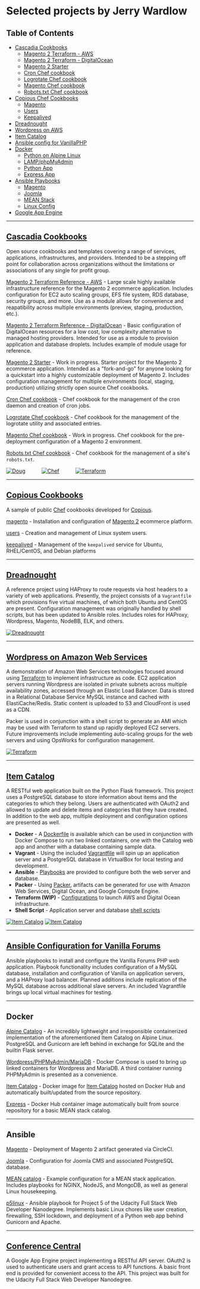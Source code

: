 # Selected projects by Jerry Wardlow

## Table of Contents
* [Cascadia Cookbooks](#cascadia-cookbooks)
    * [Magento 2 Terraform - AWS](#user-content-mage2tfaws)
    * [Magento 2 Terraform - DigitalOcean](#user-content-mage2tfdo)
    * [Magento 2 Starter](#user-content-mage2sstarter)
    * [Cron Chef cookbook](#user-content-cascron)
    * [Logrotate Chef cookbook](#user-content-caslogrotate)
    * [Magento Chef cookbook](#user-content-casmagento)
    * [Robots.txt Chef cookbook](#user-content-casrobots)
* [Copious Chef Cookbooks](#copious-cookbooks)
    * [Magento](#user-content-copmagento)
    * [Users](#user-content-copusers)
    * [Keepalived](#user-content-copkeepalived)
* [Dreadnought](#dreadnought)
* [Wordpress on AWS](#wordpress-on-amazon-web-services-)
* [Item Catalog](#item-catalog-)
* [Ansible config for VanillaPHP](#ansible-configuration-for-vanilla-forums-)
* [Docker](#docker)
    * [Python on Alpine Linux](#user-content-dockalp)
    * [LAMP/phpMyAdmin](#user-content-docklamp)
    * [Python App](#user-content-dockcatalog)
    * [Express App](#user-content-dockexpress)
* [Ansible Playbooks](#ansible)
    * [Magento](#user-content-ansmagento)
    * [Joomla](#user-content-ansjoomla)
    * [MEAN Stack](#user-content-ansmean)
    * [Linux Config](#user-content-ansp5)
* [Google App Engine](#conference-central-)

***
[Cascadia Cookbooks](https://github.com/cascadia-cookbooks)
---
Open source cookbooks and templates covering a range of services, applications, infrastructures, and providers. Intended to be a stepping off point for collaboration across organizations without the limitations or associations of any single for profit group.

[Magento 2 Terraform Reference - AWS](https://github.com/cascadia-cookbooks/magento2-terraform-aws)<a name="mage2tfaws"></a> - Large scale highly available infrastructure reference for the Magento 2 ecommerce application. Includes configuration for EC2 auto scaling groups, EFS file system, RDS database, security groups, and more. Use as a module allows for convenience and reapatibility across multiple environments (preview, staging, production, etc.).

[Magento 2 Terraform Reference - DigitalOcean](https://github.com/cascadia-cookbooks/magento2-terraform-digitalocean)<a name="mage2tfdo"></a> - Basic configuration of DigitalOcean resources for a low cost, low complexity alternative to managed hosting providers. Intended for use as a module to provision application and database droplets. Includes example of module usage for reference.

[Magento 2 Starter](https://github.com/cascadia-cookbooks/magento2-starter)<a name="mage2starter"></a> - Work in progress. Starter project for the Magento 2 ecommerce application. Intended as a "fork-and-go" for anyone looking for a quickstart into a highly customizable deployment of Magento 2. Includes configuration management for multiple environments (local, staging, production) utilizing strictly open source Chef cookbooks.

[Cron Chef cookbook](https://github.com/cascadia-cookbooks/cron)<a name="cascron"></a> - Chef cookbook for the management of the cron daemon and creation of cron jobs.

[Logrotate Chef cookbook](https://github.com/cascadia-cookbooks/logrotate)<a name="caslogrotate"></a> - Chef cookbook for the management of the logrotate utility and associated entries.

[Magento Chef cookbook](https://github.com/cascadia-cookbooks/magento)<a name="casmagento"></a> - Work in progress. Chef cookbook for the pre-deployment configuration of a Magento 2 environment.

[Robots.txt Chef cookbook](https://github.com/cascadia-cookbooks/robots)<a name="casrobots"></a> - Chef cookbook for the management of a site's `robots.txt`.

[![Doug](/assets/cascadia/doug.png)](https://en.wikipedia.org/wiki/Doug_flag) &#8291; &#8291; &#8291; &#8291; &#8291; &#8291; &#8291; &#8291; &#8291; &#8291; [![Chef](/assets/cascadia/chef.png)](https://www.chef.io/) &#8291; &#8291; &#8291; &#8291; &#8291; &#8291; &#8291; &#8291; &#8291; &#8291; [![Terraform](/assets/cascadia/terraform.png)](https://www.terraform.io/) 

***
[Copious Cookbooks](https://github.com/copious-cookbooks)
---
A sample of public [Chef](https://www.chef.io/chef/) cookbooks developed for [Copious](https://github.com/copious).

[magento](https://github.com/copious-cookbooks/magento)<a name="copmagento"></a> - Installation and configuration of [Magento 2](http://devdocs.magento.com/) ecommerce platform.

[users](https://github.com/copious-cookbooks/users)<a name="copusers"></a> - Creation and management of Linux system users.

[keepalived](https://github.com/copious-cookbooks/keepalived)<a name="copkeepalived"></a> - Management of the `keepalived` service for Ubuntu, RHEL/CentOS, and Debian platforms

***
[Dreadnought](https://github.com/jerrywardlow/devops-playground/tree/master/dreadnought)
---
A reference project using HAProxy to route requests via host headers to a variety of web applications. Presently, the project consists of a `Vagrantfile` which provisions five virtual machines, of which both Ubuntu and CentOS are present. Configuration management was originally handled by shell scripts, but has been updated to Ansible roles. Includes roles for HAProxy, Wordpress, Magento, NodeBB, ELK, and others.

[![Dreadnought](/assets/dreadnought/dreadnought_s.png)](https://raw.githubusercontent.com/jerrywardlow/portfolio/master/assets/dreadnought/dreadnought.png)

***
[Wordpress on Amazon Web Services ](https://github.com/jerrywardlow/devops-playground/tree/master/terraform-wordpress-cloud)
---
A demonstration of Amazon Web Services technologies focused around using [Terraform](https://www.terraform.io/) to implement infrastructure as code. EC2 application servers running Wordpress are isolated in private subnets across multiple availability zones, accessed through an Elastic Load Balancer. Data is stored in a Relational Database Service MySQL instance and cached with ElastiCache/Redis. Static content is uploaded to S3 and CloudFront is used as a CDN.

Packer is used in conjunction with a shell script to generate an AMI which may be used with Terraform to stand up rapidly deployed EC2 servers. Future improvements include implementing auto-scaling groups for the web servers and using OpsWorks for configuration management.

[![Terraform](/assets/twc/twc_s.png)](https://raw.githubusercontent.com/jerrywardlow/portfolio/master/assets/twc/twc.png)

***
[Item Catalog ](https://github.com/jerrywardlow/p3catalog)
---
A RESTful web application built on the Python Flask framework.
This project uses a PostgreSQL database to store information about items and the categories to which they belong.
Users are authenticated with OAuth2 and allowed to update and delete items and categories that they have created.
In addition to the web app, multiple deployment and configuration options are presented as well.

* **Docker** - A [Dockerfile](https://github.com/jerrywardlow/p3catalog/blob/master/Dockerfile) is available which can be used in conjunction with Docker Compose to run two linked containers, one with the Catalog web app and another with a database containing sample data.
* **Vagrant** - Using the included [Vagrantfile](https://github.com/jerrywardlow/p3catalog/blob/master/Vagrantfile) will spin up an application server and a PostgreSQL database in VirtualBox for local testing and development.
* **Ansible** - [Playbooks](https://github.com/jerrywardlow/p3catalog/tree/master/provision/ansible) are provided to configure both the web server and database.
* **Packer** - Using [Packer](https://github.com/jerrywardlow/p3catalog/tree/master/provision/packer), artifacts can be generated for use with Amazon Web Services, Digital Ocean, and Google Compute Engine.
* **Terraform (WIP)** - [Configurations](https://github.com/jerrywardlow/p3catalog/tree/master/provision/terraform) to launch AWS and Digital Ocean infrastructure.
* **Shell Script** - Application server and database [shell scripts](https://github.com/jerrywardlow/p3catalog/tree/master/provision/shell)

[![Item Catalog](/assets/item_catalog/catalog1_s.png)](https://raw.githubusercontent.com/jerrywardlow/portfolio/master/assets/item_catalog/catalog1.PNG) [![Item Catalog](/assets/item_catalog/catalog2_s.png)](https://raw.githubusercontent.com/jerrywardlow/portfolio/master/assets/item_catalog/catalog2.PNG)

***
[Ansible Configuration for Vanilla Forums ](https://github.com/jerrywardlow/vanilla-qa)
---
Ansible playbooks to install and configure the Vanilla Forums PHP web application. Playbook functionality includes configuration of a MySQL database, installation and configuration of Vanilla on application servers, and a HAProxy load balancer. Planned additions include replication of the MySQL database across additional slave servers. An included Vagrantfile brings up local virtual machines for testing.
***
Docker
---

[Alpine Catalog](https://github.com/jerrywardlow/docker-playground/blob/master/alpine-catalog/Dockerfile)<a name="dockalp"></a> - An incredibly lightweight and irresponsible containerized implementation of the aforementioned Item Catalog on Alpine Linux. PostgreSQL and Gunicorn are left behind in exchange for SQLite and the builtin Flask server.

[Wordpress/PHPMyAdmin/MariaDB](https://github.com/jerrywardlow/docker-playground/blob/master/wppma/docker-compose.yml)<a name="docklamp"></a> - Docker Compose is used to bring up linked containers for Wordpress and MariaDB. A third container running PHPMyAdmin is presented as a convenience.

[Item Catalog](https://hub.docker.com/r/jerrywardlow/p3catalog/)<a name="dockcatalog"></a> - Docker image for [Item Catalog](https://github.com/jerrywardlow/p3catalog) hosted on Docker Hub and automatically built/updated from the source repository.

[Express](https://hub.docker.com/r/jerrywardlow/express-catalog/)<a name="dockexpress"></a> - Docker Hub container image automatically built from source repository for a basic MEAN stack catalog.
***
Ansible
---

[Magento](https://github.com/jerrywardlow/devops-playground/tree/master/ansible-magento)<a name="ansmagento"></a> - Deployment of Magento 2 artifact generated via CircleCI.

[Joomla](https://github.com/jerrywardlow/devops-playground/tree/master/ansible-joomla)<a name="ansjoomla"></a> - Configuration for Joomla CMS and associated PostgreSQL database.

[MEAN catalog](https://github.com/jerrywardlow/meansible)<a name="ansmean"></a> - Example configuration for a MEAN stack application. Includes playbooks for NGINX, NodeJS, and MongoDB, as well as general Linux housekeeping.

[p5linux](https://github.com/jerrywardlow/p5linux)<a name="ansp5"></a> - Ansible playbook for Project 5 of the Udacity Full Stack Web Developer Nanodegree. Implements basic Linux chores like user creation, firewalling, SSH lockdown, and deployment of a Python web app behind Gunicorn and Apache.
***
[Conference Central ](https://github.com/jerrywardlow/p4conference)
---

A Google App Engine project implementing a RESTful API server. OAuth2 is used to authenticate users and grant access to API functions. A basic front end is provided for convenient access to the API. This project was built for the Udacity Full Stack Web Developer Nanodegree.
